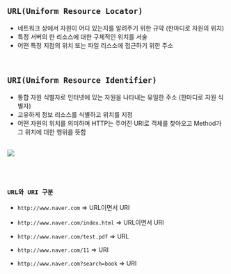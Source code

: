 ## `URL(Uniform Resource Locator)`

- 네트워크 상에서 자원이 어디 있는지를 알려주기 위한 규약 (한마디로 자원의 위치)
- 특정 서버의 한 리소스에 대한 구체적인 위치를 서술
- 어떤 특정 지점의 위치 또는 파일 리스소에 접근하기 위한 주소

<br>

## `URI(Uniform Resource Identifier)` 

- 통합 자원 식별자로 인터넷에 있는 자원을 나타내는 유일한 주소 (한마디로 자원 식별자)
- 고유하게 정보 리소스를 식별하고 위치를 지정
- 어떤 자원의 위치를 의미하며 HTTP는 주어진 URI로 객체를 찾아오고 Method가 그 위치에 대한 행위를 뜻함

<br>

<img src="https://user-images.githubusercontent.com/45676906/94296116-47562e00-ff9d-11ea-99b6-54972562feea.png">

<br> <br>

### `URL와 URI 구분` 

- `http://www.naver.com` => URL이면서 URI

- `http://www.naver.com/index.html` => URL이면서 URI

- `http://www.naver.com/test.pdf` => URL

- `http://www.naver.com/11` => URI

- `http://www.naver.com?search=book` => URI


